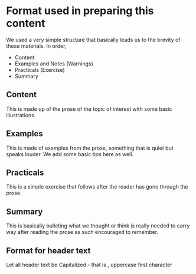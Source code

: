 # Format used in preparing this content
We used a very simple structure that basically leads us to the brevity of these materials. In order, 

* Content
* Examples and Notes (Warnings)
* Practicals (Exercise)
* Summary

## Content

This is made up of the prose of the topic of interest with some basic illustrations.

## Examples

This is made of examples from the prose, something that is quiet but speaks louder. We add some basic tips here as well.

## Practicals

This is a simple exercise that follows after the reader has gone through the prose.

## Summary

This is basically bulleting what we thought or think is really needed to carry way after reading the prose as such encouraged to remember.

## Format for header text

Let all header text be Capitalized - that is , uppercase first character

